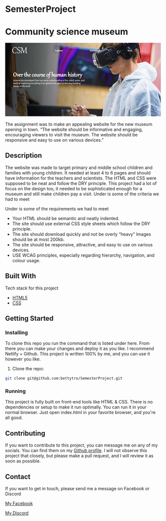 # SemesterProject

# Community science museum

![image  ](images/CSM.webp)

The assignment was to make an appealing website for the new museum opening in town. “The website should be informative and engaging, encouraging viewers to visit the museum. The website should be responsive and easy to use on various devices.” 

## Description

The website was made to target primary and middle school children and families with young children. It needed at least 4 to 6 pages and should have information for the teachers and scientists. The HTML and CSS were supposed to be neat and follow the DRY principle. This project had a lot of focus on the design too, it needed to be sophisticated enough for a museum and still make children pay a visit. Under is some of the criteria we had to meet 

Under is some of the requirements we had to meet

- Your HTML should be semantic and neatly indented. 
- The site should use external CSS style sheets which follow the DRY principle. 
- The site should download quickly and not be overly “heavy” Images should be at most 200kb. 
- The site should be responsive, attractive, and easy to use on various devices. 
- USE WCAG principles, especially regarding hierarchy, navigation, and colour usage. 

## Built With

Tech stack for this project  

- [HTML5](https://dev.w3.org/html5/spec-LC/)
- [CSS](https://www.w3.org/Style/CSS/Overview.en.html)

## Getting Started

### Installing

To clone this repo you run the command that is listed under here. From there you can make your changes and deploy it as you like. I recommend Netlify + Github. This project is written 100% by me, and you can use it however you like.

1. Clone the repo:

```bash
git clone git@github.com:bettytro/SemesterProject.git
```


### Running

This project is fully built on front-end tools like HTML & CSS. There is no dependencies or setup to make it run optimally. You can run it in your normal browser. Just open index.html in your favorite browser, and you're all good.


## Contributing

If you want to contribute to this project, you can message me on any of my socials. You can find them on my [Github profile](https://github.com/bettytro). I will not observe this project that closely, but please make a pull request, and I will review it as soon as possible.

## Contact

If you want to get in touch, please send me a message on Facebook or Discord 

[My Facebook](https://www.facebook.com/elisabeth.trondsen.14/)

[My Discord](discordapp.com/users/yourID1009006668291518517)
 
